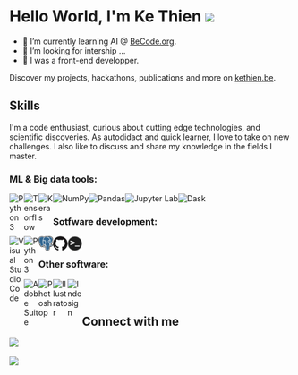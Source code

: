 # Hello World, I'm Ke Thien <img src="https://raw.githubusercontent.com/MartinHeinz/MartinHeinz/master/wave.gif" width="30px">

- 🌱 I’m currently learning AI @ [BeCode.org](https://becode.org).
- 👯 I’m looking for intership ...
- 🔭 I was a front-end developper.

Discover my projects, hackathons, publications and more on [kethien.be](https://kethien.be/).

## Skills

I'm a code enthusiast, curious about cutting edge technologies, and scientific discoveries. As autodidact and quick learner, I love to take on new challenges. I also like to discuss and share my knowledge in the fields I master.

### ML & Big data tools:

<img align="left" alt="Python 3" width="26px" src="https://upload.wikimedia.org/wikipedia/commons/thumb/0/0a/Python.svg/240px-Python.svg.png" />
<img align="left" alt="Tensorflow" width="26px" src="https://upload.wikimedia.org/wikipedia/commons/thumb/2/2d/Tensorflow_logo.svg/800px-Tensorflow_logo.svg.png"/>
<img align="left" alt="Keras" width="26px" src="https://upload.wikimedia.org/wikipedia/commons/a/ae/Keras_logo.svg"/>
<img align="left" alt="NumPy" height="26px" src="https://numpy.org/images/logos/numpy.svg" />
<img align="left" alt="Pandas" height="26px" src="https://github.com/pandas-dev/pandas/blob/master/web/pandas/static/img/pandas_mark.svg" />
<img align="left" alt="Jupyter Lab" height="26px" src="https://jupyter.org/assets/main-logo.svg" />
<img align="left" alt="Dask" height="26px" src="https://dask.org/_images/dask_icon_no_pad.svg" />

</br>

### Sotfware development:

<img align="left" alt="Visual Studio Code" title="VScode" width="26px" src="https://upload.wikimedia.org/wikipedia/commons/thumb/9/9a/Visual_Studio_Code_1.35_icon.svg/2048px-Visual_Studio_Code_1.35_icon.svg.png" />
<img align="left" alt="Python 3" width="26px" src="https://upload.wikimedia.org/wikipedia/commons/thumb/0/0a/Python.svg/240px-Python.svg.png" />
<img align="left" alt="PostGreSQL" title="PostGreSQL" width="26px" src="https://raw.githubusercontent.com/github/explore/80688e429a7d4ef2fca1e82350fe8e3517d3494d/topics/postgresql/postgresql.png" />
<img align="left" alt="GitHub" title="GitHub" width="26px" src="https://raw.githubusercontent.com/github/explore/78df643247d429f6cc873026c0622819ad797942/topics/github/github.png" />
<img align="left" alt="Terminal" title="Terminal" width="26px" src="https://raw.githubusercontent.com/github/explore/80688e429a7d4ef2fca1e82350fe8e3517d3494d/topics/terminal/terminal.png" />

</br>

### Other software:
<img align="left" alt="Adobe Suite" title="Adobe Suite" width="26px" src="https://www.adobe.com/content/dam/cc/icons/Adobe_Corporate_Horizontal_Red_HEX.svg" />
<img align="left" alt="Photoshop" title="Photoshop" width="26px" src="https://www.adobe.com/content/dam/cc/us/en/creativecloud/max2020/mnemonics/photoshop.svg" />
<img align="left" alt="Illustrator" title="Illustrator" width="26px" src="https://www.adobe.com/content/dam/cc/icons/illustrator.svg" />
<img align="left" alt="Indesign" title="Indesign" width="26px" src="https://www.adobe.com/content/dam/cc/icons/indesign.svg" />



</br></br>

## Connect with me

[<img src="https://img.shields.io/badge/linkedin-%230077B5.svg?&style=for-the-badge&logo=linkedin&logoColor=white" />](https://www.linkedin.com/in/kethien/)

[<img src="https://img.shields.io/badge/WEBSITE-%23292929.svg?&style=for-the-badge&logo=WEBSITE&logoColor=white" />](https://kethien.be/) 

<!--
**KeThien/kethien** is a ✨ _special_ ✨ repository because its `README.md` (this file) appears on your GitHub profile.

Here are some ideas to get you started:

- 🔭 I’m currently working on ...
- 🌱 I’m currently learning ...
- 👯 I’m looking to collaborate on ...
- 🤔 I’m looking for help with ...
- 💬 Ask me about ...
- 📫 How to reach me: ...
- 😄 Pronouns: ...
- ⚡ Fun fact: ...
-->

